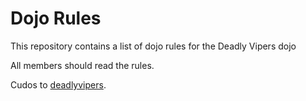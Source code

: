 Dojo Rules
==========

This repository contains a list of dojo rules for the Deadly Vipers dojo

All members should read the rules.

Cudos to [deadlyvipers](https://github.com/deadlyvipers).
